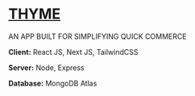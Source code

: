 #  [THYME]()

AN APP BUILT FOR SIMPLIFYING QUICK COMMERCE


**Client:** React JS, Next JS,  TailwindCSS

**Server:** Node, Express

**Database:** MongoDB Atlas

